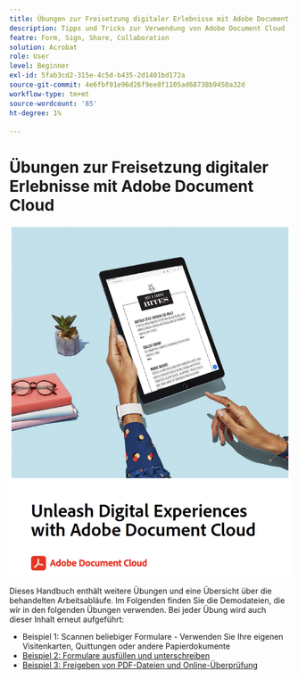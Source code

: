 ```yaml
---
title: Übungen zur Freisetzung digitaler Erlebnisse mit Adobe Document Cloud
description: Tipps und Tricks zur Verwendung von Adobe Document Cloud
featre: Form, Sign, Share, Collaboration
solution: Acrobat
role: User
level: Beginner
exl-id: 5fab3cd2-315e-4c5d-b435-2d1401bd172a
source-git-commit: 4e6fbf91e96d26f9ee8f1105ad68738b9450a32d
workflow-type: tm+mt
source-wordcount: '85'
ht-degree: 1%

---
```


# Übungen zur Freisetzung digitaler Erlebnisse mit Adobe Document Cloud

[![Bild](assets/rebrand.png)](assets/Unleash_Digital_Experiences_with_Adobe_Document_Cloud.pdf)

Dieses Handbuch enthält weitere Übungen und eine Übersicht über die behandelten Arbeitsabläufe. Im Folgenden finden Sie die Demodateien, die wir in den folgenden Übungen verwenden. Bei jeder Übung wird auch dieser Inhalt erneut aufgeführt:

* Beispiel 1: Scannen beliebiger Formulare - Verwenden Sie Ihre eigenen Visitenkarten, Quittungen oder andere Papierdokumente
* [Beispiel 2: Formulare ausfüllen und unterschreiben](assets/03_FillSignScan.zip)
* [Beispiel 3: Freigeben von PDF-Dateien und Online-Überprüfung](assets/01_Review.zip)
